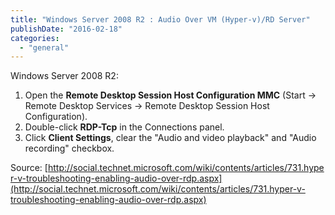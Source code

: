 ```yaml
---
title: "Windows Server 2008 R2 : Audio Over VM (Hyper-v)/RD Server"
publishDate: "2016-02-18"
categories: 
  - "general"
---
```


Windows Server 2008 R2:

1. Open the **Remote Desktop Session Host Configuration MMC** (Start -> Remote Desktop Services -> Remote Desktop Session Host Configuration).
2. Double-click **RDP-Tcp** in the Connections panel.
3. Click **Client Settings**, clear the "Audio and video playback" and "Audio recording" checkbox.

Source: [http://social.technet.microsoft.com/wiki/contents/articles/731.hyper-v-troubleshooting-enabling-audio-over-rdp.aspx](http://social.technet.microsoft.com/wiki/contents/articles/731.hyper-v-troubleshooting-enabling-audio-over-rdp.aspx)
